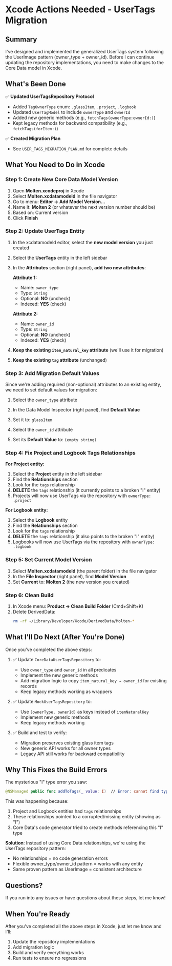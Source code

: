 # Xcode Actions Needed - UserTags Migration

## Summary
I've designed and implemented the generalized UserTags system following the UserImage pattern (owner_type + owner_id). Before I can continue updating the repository implementations, you need to make changes to the Core Data model in Xcode.

## What's Been Done

✅ **Updated UserTagsRepository Protocol**
- Added `TagOwnerType` enum: `.glassItem`, `.project`, `.logbook`
- Updated `UserTagModel` to include `ownerType` and `ownerId`
- Added new generic methods (e.g., `fetchTags(ownerType:ownerId:)`)
- Kept legacy methods for backward compatibility (e.g., `fetchTags(forItem:)`)

✅ **Created Migration Plan**
- See `USER_TAGS_MIGRATION_PLAN.md` for complete details

## What You Need to Do in Xcode

### Step 1: Create New Core Data Model Version

1. Open **Molten.xcodeproj** in Xcode
2. Select **Molten.xcdatamodeld** in the file navigator
3. Go to menu: **Editor → Add Model Version...**
4. Name it: **Molten 2** (or whatever the next version number should be)
5. Based on: Current version
6. Click **Finish**

### Step 2: Update UserTags Entity

1. In the xcdatamodeld editor, select the **new model version** you just created
2. Select the **UserTags** entity in the left sidebar
3. In the **Attributes** section (right panel), **add two new attributes**:

   **Attribute 1:**
   - Name: `owner_type`
   - Type: `String`
   - Optional: **NO** (uncheck)
   - Indexed: **YES** (check)

   **Attribute 2:**
   - Name: `owner_id`
   - Type: `String`
   - Optional: **NO** (uncheck)
   - Indexed: **YES** (check)

4. **Keep the existing `item_natural_key` attribute** (we'll use it for migration)
5. **Keep the existing `tag` attribute** (unchanged)

### Step 3: Add Migration Default Values

Since we're adding required (non-optional) attributes to an existing entity, we need to set default values for migration:

1. Select the `owner_type` attribute
2. In the Data Model Inspector (right panel), find **Default Value**
3. Set it to: `glassItem`

4. Select the `owner_id` attribute
5. Set its **Default Value** to: `(empty string)`

### Step 4: Fix Project and Logbook Tags Relationships

**For Project entity:**
1. Select the **Project** entity in the left sidebar
2. Find the **Relationships** section
3. Look for the `tags` relationship
4. **DELETE** the `tags` relationship (it currently points to a broken "I" entity)
5. Projects will now use UserTags via the repository with `ownerType: .project`

**For Logbook entity:**
1. Select the **Logbook** entity
2. Find the **Relationships** section
3. Look for the `tags` relationship
4. **DELETE** the `tags` relationship (it also points to the broken "I" entity)
5. Logbooks will now use UserTags via the repository with `ownerType: .logbook`

### Step 5: Set Current Model Version

1. Select **Molten.xcdatamodeld** (the parent folder) in the file navigator
2. In the **File Inspector** (right panel), find **Model Version**
3. Set **Current** to: **Molten 2** (the new version you created)

### Step 6: Clean Build

1. In Xcode menu: **Product → Clean Build Folder** (Cmd+Shift+K)
2. Delete DerivedData:
   ```bash
   rm -rf ~/Library/Developer/Xcode/DerivedData/Molten-*
   ```

## What I'll Do Next (After You're Done)

Once you've completed the above steps:

1. ✅ Update `CoreDataUserTagsRepository` to:
   - Use `owner_type` and `owner_id` in all predicates
   - Implement the new generic methods
   - Add migration logic to copy `item_natural_key → owner_id` for existing records
   - Keep legacy methods working as wrappers

2. ✅ Update `MockUserTagsRepository` to:
   - Use `(ownerType, ownerId)` as keys instead of `itemNaturalKey`
   - Implement new generic methods
   - Keep legacy methods working

3. ✅ Build and test to verify:
   - Migration preserves existing glass item tags
   - New generic API works for all owner types
   - Legacy API still works for backward compatibility

## Why This Fixes the Build Errors

The mysterious "I" type error you saw:
```swift
@NSManaged public func addToTags(_ value: I)  // Error: cannot find type 'I'
```

This was happening because:
1. Project and Logbook entities had `tags` relationships
2. These relationships pointed to a corrupted/missing entity (showing as "I")
3. Core Data's code generator tried to create methods referencing this "I" type

**Solution**: Instead of using Core Data relationships, we're using the UserTags repository pattern:
- No relationships = no code generation errors
- Flexible owner_type/owner_id pattern = works with any entity
- Same proven pattern as UserImage = consistent architecture

## Questions?

If you run into any issues or have questions about these steps, let me know!

## When You're Ready

After you've completed all the above steps in Xcode, just let me know and I'll:
1. Update the repository implementations
2. Add migration logic
3. Build and verify everything works
4. Run tests to ensure no regressions
